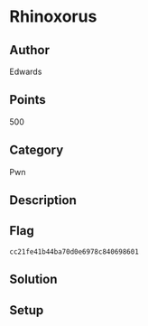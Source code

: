 # Rhinoxorus

## Author
Edwards
## Points
500
## Category
Pwn
## Description

## Flag
`cc21fe41b44ba70d0e6978c840698601`
## Solution

## Setup
